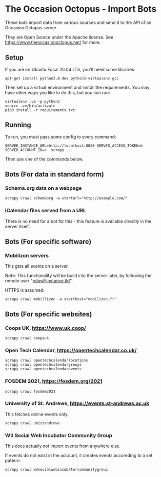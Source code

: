 # The Occasion Octopus - Import Bots

These bots import data from various sources and send it to the API of an Occasion Octopus server.

They are Open Source under the Apache license. See https://www.theoccasionoctopus.net/ for more.

## Setup

If you are on Ubuntu Focal 20.04 LTS, you'll need some libraries:

    apt-get install python3.8-dev python3-virtualenv gcc

Then set up a virtual environment and install the requirements. You may have other ways you like to do this, but you can run:
    
    virtualenv .ve -p python3
    source .ve/bin/activate
    pip3 install -r requirements.txt
    
    
## Running

To run, you must pass some config to every command:

    SERVER_INSTANCE_URL=http://localhost:8080 SERVER_ACCESS_TOKEN=b SERVER_ACCOUNT_ID=c  scrapy .....

Then use one of the commands below.

## Bots (For data in standard form)

### Schema.org data on a webpage

    scrapy crawl schemaorg -a starturl="http://example.com/"

### iCalendar files served from a URL

There is no need for a bot for this - this feature is available directly in the server itself.

## Bots (For specific software)

### Mobilizon servers

This gets all events on a server.

Note: This functionality will be build into the server later, by following the remote user "relay@instance.tld".

HTTPS is assumed.

    scrapy crawl mobillizon -a starthost="mobilizon.fr"

## Bots (For specific websites)

### Coops UK, https://www.uk.coop/

    scrapy crawl coopsuk

### Open Tech Calendar, https://opentechcalendar.co.uk/

    scrapy crawl opentechcalendarlocations
    scrapy crawl opentechcalendargroups
    scrapy crawl opentechcalendarevents
    
    
### FOSDEM 2021, https://fosdem.org/2021

    scrapy crawl fosdem2021

### University of St. Andrews, https://events.st-andrews.ac.uk

This fetches online events only.

    scrapy crawl unistandrews

### W3 Social Web Incubator Community Group

This does actually not import events from anywhere else.

If events do not exist in the account, it creates events accoreding to a set pattern.

    scrapy crawl w3socialwebincubatorcommunitygroup



